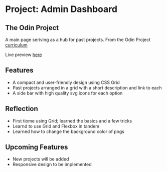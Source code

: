 # Project: Admin Dashboard

## The Odin Project

A main page seriving as a hub for past projects. From the Odin Project [curriculum](https://www.theodinproject.com/lessons/node-path-intermediate-html-and-css-admin-dashboard)

Live preview [here](https://jongithub59.github.io/admin-dashboard/)

## Features

* A compact and user-friendly design using CSS Grid
* Past projects arranged in a grid with a short description and link to each
* A side bar with high quality svg icons for each option

## Reflection

* First tiome using Grid; learned the basics and a few tricks
* Learnd to use Grid and Flexbox in tandem
* Learned how to change the background color of pngs

## Upcoming Features

* New projects will be added
* Responsive design to be implemented
